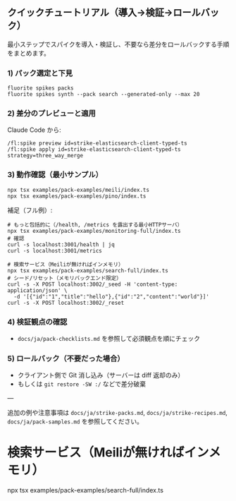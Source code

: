 ## クイックチュートリアル（導入→検証→ロールバック）

最小ステップでスパイクを導入・検証し、不要なら差分をロールバックする手順をまとめます。

### 1) パック選定と下見
```
fluorite spikes packs
fluorite spikes synth --pack search --generated-only --max 20
```

### 2) 差分のプレビューと適用
Claude Code から:
```
/fl:spike preview id=strike-elasticsearch-client-typed-ts
/fl:spike apply id=strike-elasticsearch-client-typed-ts strategy=three_way_merge
```

### 3) 動作確認（最小サンプル）
```
npx tsx examples/pack-examples/meili/index.ts
npx tsx examples/pack-examples/pino/index.ts
```

補足（フル例）:
```
# もっと包括的に（/health, /metrics を露出する最小HTTPサーバ）
npx tsx examples/pack-examples/monitoring-full/index.ts
# 確認
curl -s localhost:3001/health | jq
curl -s localhost:3001/metrics

# 検索サービス（Meiliが無ければインメモリ）
npx tsx examples/pack-examples/search-full/index.ts
# シード/リセット（メモリバックエンド限定）
curl -s -X POST localhost:3002/_seed -H 'content-type: application/json' \
  -d '[{"id":"1","title":"hello"},{"id":"2","content":"world"}]'
curl -s -X POST localhost:3002/_reset
```

### 4) 検証観点の確認
- `docs/ja/pack-checklists.md` を参照して必須観点を順にチェック

### 5) ロールバック（不要だった場合）
- クライアント側で Git 消し込み（サーバーは diff 返却のみ）
- もしくは `git restore -SW :/` などで差分破棄

—

追加の例や注意事項は `docs/ja/strike-packs.md`, `docs/ja/strike-recipes.md`, `docs/ja/pack-samples.md` を参照してください。
# 検索サービス（Meiliが無ければインメモリ）
npx tsx examples/pack-examples/search-full/index.ts
